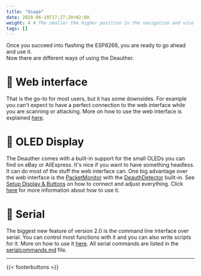 ```yaml
---
title: "Usage"
date: 2020-06-10T17:27:20+02:00
weight: 4 # The smaller the higher position in the navigation and vice versa
tags: []
---
```


Once you succeed into flashing the ESP8266, you are ready to go ahead and use it.  
Now there are different ways of using the Deauther.  

# 📳 Web interface
That is the go-to for most users, but it has some downsides. For example you can't expect to have a perfect connection to the web interface while you are scanning or attacking.
More on how to use the web interface is explained [here](https://github.com/spacehuhn/esp8266_deauther/wiki/Web).

# 🎦 OLED Display
The Deauther comes with a built-in support for the small OLEDs you can find on eBay or AliExpress.
It's nice if you want to have something headless. It can do most of the stuff the web interface can. One big advantage over the web interface is the [PacketMonitor](https://github.com/spacehuhn/PacketMonitor) with the [DeauthDetector](https://github.com/spacehuhn/DeauthDetector) built-in.
See [Setup Display & Buttons](https://github.com/spacehuhn/esp8266_deauther/wiki/Setup-Display-&-Buttons) on how to connect and adjust everything.
Click [here](https://github.com/spacehuhn/esp8266_deauther/wiki/Display) for more information about how to use it.

# 🔡 Serial
The biggest new feature of version 2.0 is the command line interface over serial.
You can control most functions with it and you can also write scripts for it.
More on how to use it [here](https://github.com/spacehuhn/esp8266_deauther/wiki/Serial).
All serial commands are listed in the [serialcommands.md](https://github.com/spacehuhn/esp8266_deauther/blob/master/serialcommands.md) file.

---

{{< footerbuttons >}}